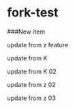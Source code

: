 # fork-test


###New item 


update from z feature

update from K

update from K 02

update from z 02

update from z 03